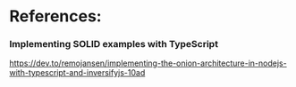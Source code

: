 # References:

<h3>Implementing SOLID examples with TypeScript</h3>
<a href="https://dev.to/remojansen/implementing-the-onion-architecture-in-nodejs-with-typescript-and-inversifyjs-10ad">https://dev.to/remojansen/implementing-the-onion-architecture-in-nodejs-with-typescript-and-inversifyjs-10ad</a>
